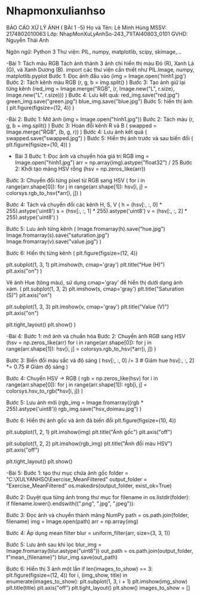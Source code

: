 # Nhapmonxulianhso 
BÁO CÁO XỬ LÝ ẢNH ( BÀI 1 -5)
Họ và Tên: Lê Minh Hùng
MSSV: 2174802010063
Lớp: NhapMonXuLyAnhSo-243_71ITAI40803_0101 
GVHD: Nguyễn Thái Anh

Ngôn ngữ: Python 3 Thư viện: PIL, numpy, matplotlib, scipy, skimage,...

-Bài 1: Tách màu RGB Tách ảnh thành 3 ảnh chỉ hiển thị màu Đỏ (R), Xanh Lá (G), và Xanh Dương (B).
import các thư viện cần thiết như PIL.Image, numpy, matplotlib.pyplot
Bước 1: Đọc ảnh đầu vào (img = Image.open('hinh1.jpg')
Bước 2: Tách kênh màu RGB (r, g, b = img.split() )
Bước 3: Tạo ảnh giữ lại từng kênh (red_img = Image.merge("RGB", (r, Image.new("L", r.size), Image.new("L", r.size))) )
Bước 4: Lưu kết quả:
  red_img.save("red.jpg")
  green_img.save("green.jpg")
  blue_img.save("blue.jpg")
Bước 5: hiển thị ảnh ( plt.figure(figsize=(12, 4)) )

-Bài 2: 
Bước 1: Mở ảnh (img = Image.open("hinh1.jpg"))
Bước 2: Tách màu (r, g, b = img.split() )
Bước 3: Hoán đổi kênh R và B ( swapped = Image.merge("RGB", (b, g, r)) )
Bước 4: Lưu ảnh kết quả ( swapped.save("swapped.jpg") )
Bước 5: Hiển thị ảnh trước và sau biến đổi ( plt.figure(figsize=(10, 4)) )

- Bài 3
Bước 1: Đọc ảnh và chuyển hóa giá trị RGB
img = Image.open("hinh1.jpg")
arr = np.array(img).astype("float32") / 25
Bước 2: Khởi tạo mảng HSV rỗng
(hsv = np.zeros_like(arr))

Bước 3: Chuyển đổi từng pixel từ RGB sang HSV 
( for i in range(arr.shape[0]):
    for j in range(arr.shape[1]):
        hsv[i, j] = colorsys.rgb_to_hsv(*arr[i, j])
)

Bước 4: Tách và chuyển đổi các kênh H, S, V
( h = (hsv[:, :, 0] * 255).astype('uint8')
s = (hsv[:, :, 1] * 255).astype('uint8')
v = (hsv[:, :, 2] * 255).astype('uint8')
)

Bước 5: Lưu ảnh từng kênh 
( Image.fromarray(h).save("hue.jpg")
Image.fromarray(s).save("saturation.jpg")
Image.fromarray(v).save("value.jpg")
)
 
Bước 6: Hiển thị từng kênh
( plt.figure(figsize=(12, 4))

plt.subplot(1, 3, 1)
plt.imshow(h, cmap='gray')
plt.title("Hue (H)")
plt.axis("on")
)

Vẽ ảnh Hue (tông màu), sử dụng cmap='gray' để hiển thị dưới dạng ảnh xám.
 ( plt.subplot(1, 3, 2)
plt.imshow(s, cmap='gray')
plt.title("Saturation (S)")
plt.axis("on")

plt.subplot(1, 3, 3)
plt.imshow(v, cmap='gray')
plt.title("Value (V)")
plt.axis("on")

plt.tight_layout()
plt.show()
)

-Bài 4:
Bước 1: mở ảnh và chuẩn hóa
Bước 2: Chuyển ảnh RGB sang HSV 
(hsv = np.zeros_like(arr)
for i in range(arr.shape[0]):
    for j in range(arr.shape[1]):
        hsv[i, j] = colorsys.rgb_to_hsv(*arr[i, j]) )

Bước 3: Biến đổi màu sắc và độ sáng
( hsv[:, :, 0] /= 3         # Giảm hue
hsv[:, :, 2] *= 0.75      # Giảm độ sáng
)

Bước 4: Chuyển HSV → RGB
( rgb = np.zeros_like(hsv)
for i in range(arr.shape[0]):
    for j in range(arr.shape[1]):
        rgb[i, j] = colorsys.hsv_to_rgb(*hsv[i, j])
)

Bước 5: Lưu ảnh mới
(rgb_img = Image.fromarray((rgb * 255).astype('uint8'))
rgb_img.save("hsv_doimau.jpg")
)

Bước 6: Hiển thị ảnh gốc và ảnh đã biến đổi
plt.figure(figsize=(10, 4))

plt.subplot(1, 2, 1)
plt.imshow(img)
plt.title("Ảnh gốc")
plt.axis("off")

plt.subplot(1, 2, 2)
plt.imshow(rgb_img)
plt.title("Ảnh đổi màu HSV")
plt.axis("off")

plt.tight_layout()
plt.show()


-Bài 5:
Bước 1: tạo thư mục chứa ảnh gốc
folder = "C:\XULYANHSO\Exercise_MeanFiltered"
output_folder = "Exercise_MeanFiltered"
os.makedirs(output_folder, exist_ok=True)

Bước 2: Duyệt qua từng ảnh trong thư mục
for filename in os.listdir(folder):
    if filename.lower().endswith((".png", ".jpg", ".jpeg")):

Bước 3: Đọc ảnh và chuyển thành mảng NumPy
path = os.path.join(folder, filename)
img = Image.open(path)
arr = np.array(img)

Bước 4: Áp dụng mean filter
blur = uniform_filter(arr, size=(3, 3, 1))

Bước 5: Lưu ảnh sau khi lọc
blur_img = Image.fromarray(blur.astype("uint8"))
out_path = os.path.join(output_folder, f"mean_{filename}")
blur_img.save(out_path)

Bước 6: Hiển thị 3 ảnh một lần
 if len(images_to_show) == 3:
            plt.figure(figsize=(12, 4))
            for i, (img_show, title) in enumerate(images_to_show):
                plt.subplot(1, 3, i + 1)
                plt.imshow(img_show)
                plt.title(title)
                plt.axis("off")
            plt.tight_layout()
            plt.show()
            images_to_show = []





  

